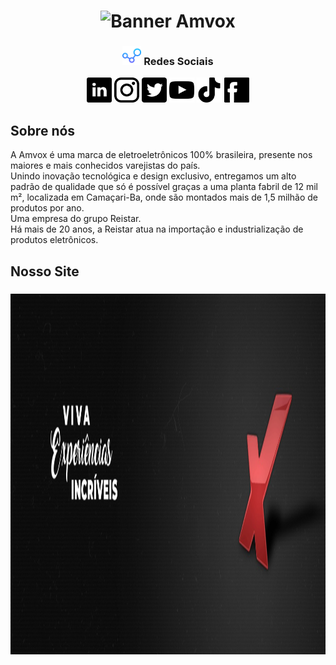 <h1 align = "center">
    <img src="imgs/Padrão.png" title="#RedesSociais" alt="Banner Amvox">
</h1>

<h3 align="center"> 
<img src="imgs/001-connections.png" alt="Redes sociais" height="30px"> Redes Sociais
</h3>

<p align="center">
<a href="https://br.linkedin.com/company/amvox"><img src="imgs/linkedin.png" height="40px" alt="Siga no Linkedin"></a>
<a href="https://www.instagram.com/amvox_/"> <img src="imgs/instagram.png" alt="Siga no Instagram" height="40px"></a>
<a href="https://twitter.com/amvox_"> <img src="imgs/twitter.png" alt="Siga no twitter" height="40px"></a>
<a href="https://www.youtube.com/user/AmvoxBrasil"> <img src="imgs/youtube.png" height="40px" alt="Increva-se no canal do Youtube"></a>
<a href="https://www.tiktok.com/@amvox_"><img src="imgs/tiktok.png" height="40px" alt="Siga no TikTok"></a>
<a href="https://www.facebook.com/AmvoxBrasil"><img src="imgs/facebook.png" alt="Siga no Facebook" height="40px"></a>
</p>

## Sobre nós

<p>A Amvox é uma marca de eletroeletrônicos 100% brasileira, presente nos maiores e mais conhecidos varejistas do país. <br>
Unindo inovação tecnológica e design exclusivo, entregamos um alto padrão de qualidade que só é possível graças a uma planta fabril de 12 mil m², localizada em Camaçari-Ba, onde são montados mais de 1,5 milhão de produtos por ano. <br>
Uma empresa do grupo Reistar. <br>
Há mais de 20 anos, a Reistar atua na importação e industrialização de produtos eletrônicos. </p>

## Nosso Site

<h3 align="center"><a href="https://www.amvox.com.br/"><img src="imgs/amv-header.jfif" alt="Header-Amvox" height="577px"></a> </h3>
